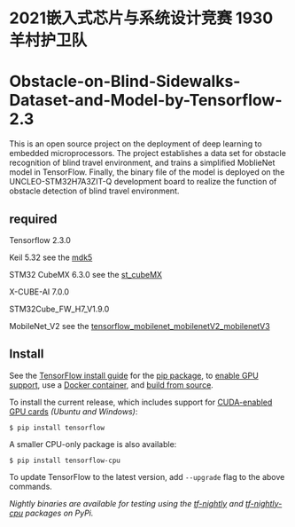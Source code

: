 # 2021嵌入式芯片与系统设计竞赛 1930 羊村护卫队
# Obstacle-on-Blind-Sidewalks-Dataset-and-Model-by-Tensorflow-2.3
This is an open source project on the deployment of deep learning to embedded microprocessors. The project establishes a data set for obstacle recognition of blind travel environment, and trains a simplified MoblieNet model in TensorFlow. Finally, the binary file of the model is deployed on the UNCLEO-STM32H7A3ZIT-Q development board to realize the function of obstacle detection of blind travel environment.


## required
Tensorflow 2.3.0  

Keil 5.32  see the [ mdk5](https://www2.keil.com/mdk5)

STM32 CubeMX 6.3.0 see the [ st_cubeMX](https://www.st.com/zh/development-tools/stm32cubemx.html)

X-CUBE-AI 7.0.0  

STM32Cube_FW_H7_V1.9.0 

MobileNet_V2 see the [tensorflow_mobilenet_mobilenetV2_mobilenetV3](https://github.com/tensorflow/models/tree/master/research/slim/nets/mobilenet)

## Install

See the [TensorFlow install guide](https://www.tensorflow.org/install) for the
[pip package](https://www.tensorflow.org/install/pip), to
[enable GPU support](https://www.tensorflow.org/install/gpu), use a
[Docker container](https://www.tensorflow.org/install/docker), and
[build from source](https://www.tensorflow.org/install/source).

To install the current release, which includes support for
[CUDA-enabled GPU cards](https://www.tensorflow.org/install/gpu) *(Ubuntu and
Windows)*:

```
$ pip install tensorflow
```

A smaller CPU-only package is also available:

```
$ pip install tensorflow-cpu
```

To update TensorFlow to the latest version, add `--upgrade` flag to the above
commands.

*Nightly binaries are available for testing using the
[tf-nightly](https://pypi.python.org/pypi/tf-nightly) and
[tf-nightly-cpu](https://pypi.python.org/pypi/tf-nightly-cpu) packages on PyPi.*

